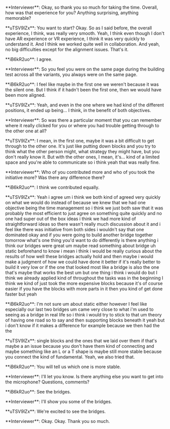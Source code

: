 \*\*Interviewer\*\*: Okay, so thank you so much for taking the time. Overall, how was that experience for you? Anything surprising, anything memorable?

\*\*uTSV9lZx\*\*: You want to start? Okay. So as I said before, the overall experience, I think, was really very smooth. Yeah, I think even though I don't have AR experience or VR experience, I think it was very quickly to understand it. And I think we worked quite well in collaboration. And yeah, no big difficulties except for the alignment issues. That's it.

\*\*iB6kR2uo\*\*: I agree.

\*\*Interviewer\*\*: So you feel you were on the same page during the building test across all the variants, you always were on the same page.

\*\*iB6kR2uo\*\*: I feel like maybe in the first one we weren't because it was the silent one. But I think if it hadn't been the first one, then we would have been more aligned.

\*\*uTSV9lZx\*\*: Yeah, and even in the one where we had kind of the different positions, it ended up being... I think, in the benefit of both objectives.

\*\*Interviewer\*\*: So was there a particular moment that you can remember where it really clicked for you or where you had trouble getting through to the other one at all?

\*\*uTSV9lZx\*\*: I mean, in the first one, maybe it was a bit difficult to get through to the other one. It's just like putting down blocks and you try to think what the other person might, what strategy they might have, but you don't really know it. But with the other ones, I mean, it's... kind of a limited space and you're able to communicate so i think yeah that was really fine.

\*\*Interviewer\*\*: Who of you contributed more and who of you took the initiative more? Was there any difference there?

\*\*iB6kR2uo\*\*: I think we contributed equally.

\*\*uTSV9lZx\*\*: Yeah i agree um i think we both kind of agreed very quickly on what we would do instead of because we knew that we had one objective being the time management so i think we just both saw that it was probably the most efficient to just agree on something quite quickly and no one had super out of the box ideas i think we had more kind of straightforward ideas so there wasn't really much discussion about it and i feel like there was initiative from both sides i wouldn't say that one dominated okay and if you were going to build another bridge together tomorrow what's one thing you'd want to do differently is there anything i think our bridges were great um maybe read something about bridge uh static beforehand to know i mean i think i would be really curious about the results of how well these bridges actually hold and then maybe i would make a judgment of how we could have done it better if it's really better to build it very low or if the one that looked most like a bridge is also the one that's maybe that works the best um but one thing i think i would do but I think we already applied kind of throughout the tasks was in the beginning I think we kind of just took the more expensive blocks because it's of course easier if you have the blocks with more parts in it then you kind of get done faster but yeah

\*\*iB6kR2uo\*\*: I'm not sure um about static either however I feel like especially our last two bridges um came very close to what i'm used to seeing as a bridge in real life so i think i would try to stick to that um theory of having one road so to say and then supporting blocks beneath it yeah but i don't know if it makes a difference for example because we then had the the

\*\*uTSV9lZx\*\*: single blocks and the ones that we laid over them if that's maybe a an issue because you don't have them kind of connecting and maybe something like an L or a T shape is maybe still more stable because you connect the kind of fundamental. Yeah, we also tried that.

\*\*iB6kR2uo\*\*: You will tell us which one is more stable.

\*\*Interviewer\*\*: I'll let you know. Is there anything else you want to get into the microphone? Questions, comments?

\*\*iB6kR2uo\*\*: See the bridges.

\*\*Interviewer\*\*: I'll show you some of the bridges.

\*\*uTSV9lZx\*\*: We're excited to see the bridges.

\*\*Interviewer\*\*: Okay. Okay. Thank you so much.

